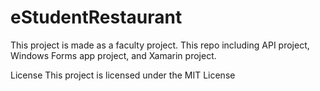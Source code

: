 # eStudentRestaurant

This project is made as a faculty project. This repo including API project, Windows Forms  app project, and Xamarin project.

License
This project is licensed under the MIT License 
